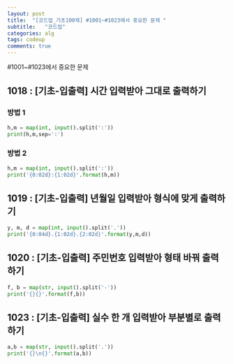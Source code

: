 ```yaml
---
layout: post
title:  "[코드업_기초100제] #1001~#1023에서 중요한 문제 "
subtitle:   "코드업"
categories: alg
tags: codeup
comments: true
---
```


#1001~#1023에서 중요한 문제

## 1018 : [기초-입출력] 시간 입력받아 그대로 출력하기

### 방법 1
```python
h,m = map(int, input().split(':'))
print(h,m,sep=':')
```

### 방법 2
```python
h,m = map(int, input().split(':'))
print('{0:02d}:{1:02d}'.format(h,m))
```

## 1019 : [기초-입출력] 년월일 입력받아 형식에 맞게 출력하기
```python
y, m, d = map(int, input().split('.'))
print('{0:04d}.{1:02d}.{2:02d}'.format(y,m,d))
```

## 1020 : [기초-입출력] 주민번호 입력받아 형태 바꿔 출력하기
```python
f, b = map(str, input().split('-'))
print('{}{}'.format(f,b))
```

## 1023 : [기초-입출력] 실수 한 개 입력받아 부분별로 출력하기
```python
a,b = map(str, input().split('.'))
print('{}\n{}'.format(a,b))
```
